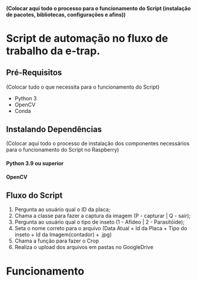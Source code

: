 #### (Colocar aqui todo o processo para o funcionamento do Script (instalação de pacotes, bibliotecas, configurações e afins))

# Script de automação no fluxo de trabalho da e-trap.

## Pré-Requisitos
(Colocar tudo o que necessita para o funcionamento do Script)
- Python 3
- OpenCV
- Conda




## Instalando Dependências
(Colocar aqui todo o processo de instalação dos componentes necessários para o funcionamento do Script no Raspberry)

#### Python 3.9 ou superior

#### OpenCV
  
  
  



## Fluxo do Script
1. Pergunta ao usuário qual o ID da placa;
2. Chama a classe para fazer a captura da imagem (P - capturar | Q - sair);
3. Pergunta ao usuário qual o tipo de inseto (1 - Afídeo | 2 - Parasitóide);
4. Seta o nome correto para o arquivo (Data Atual + Id da Placa + Tipo do inseto + Id da Imagem(contador) + .jpg)
5. Chama a função para fazer o Crop 
6. Realiza o upload dos arquivos em pastas no GoogleDrive
  
# Funcionamento
  





